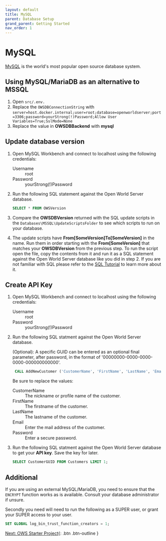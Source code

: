 ```yaml
---
layout: default
title: MySQL
parent: Database Setup
grand_parent: Getting Started
nav_order: 1
---
```


# MySQL

[MySQL](https://www.mysql.com/de/) is the world's most popular open source database system.

## Using MySQL/MariaDB as an alternative to MSSQL
1. Open `src/.env.`
2. Replace the `OWSDBConnectionString` with `server=host.docker.internal;user=root;database=openworldserver;port=3306;password=yourStrong(!)Password;Allow User Variables=True;SslMode=None`
3. Replace the value in **OWSDBBackend** with **mysql**

## Update database version

1. Open MySQL Workbench and connect to localhost using the following credentials:

    <dl>
        <dt>Username</dt>
        <dd>root</dd>
        <dt>Password</dt>
        <dd>yourStrong(!)Password</dd>
    </dl>

2. Run the following SQL statement against the Open World Server database.
   
   ```sql
   SELECT * FROM OWSVersion
   ```

3. Compare the **OWSDBVersion** returned with the SQL update scripts in the `Databases\MSSQL\UpdateScriptsFolder` to see which scripts to run on your database.
   
4. The update scripts have **From[SomeVersion]To[SomeVersion]** in the name. Run them in order starting with the **From[SomeVersion]** that matches your **OWSDBVersion** from the previous step. To run the script open the file, copy the contents from it and run it as a SQL statement against the Open World Server database like you did in step 2. If you are not familiar with SQL please refer to the [SQL Tutorial](https://www.w3schools.com/sql/) to learn more about it.

## Create API Key

1. Open MySQL Workbench and connect to localhost using the following credentials:

    <dl>
        <dt>Username</dt>
        <dd>root</dd>
        <dt>Password</dt>
        <dd>yourStrong(!)Password</dd>
    </dl>

2. Run the following SQL statment against the Open World Server database.

   (Optional): A specific GUID can be entered as an optional final parameter, after password, in the format of '00000000-0000-0000-0000-000000000000'.

   ```sql
    CALL AddNewCustomer ('CustomerName', 'FirstName', 'LastName', 'Email', 'Password');
   ```
   
   Be sure to replace the values:

    <dl>
        <dt>CustomerName</dt>
        <dd>The nickname or profile name of the customer.</dd>
        <dt>FirstName</dt>
        <dd>The firstname of the customer.</dd>
        <dt>LastName</dt>
        <dd>The lastname of the customer.</dd>
        <dt>Email</dt>
        <dd>Enter the mail address of the customer.</dd>
        <dt>Password</dt>
        <dd>Enter a secure password.</dd>
    </dl>
    
3. Run the following SQL statment against the Open World Server database to get your **API key**. Save the key for later.
   
   ```sql
   SELECT CustomerGUID FROM Customers LIMIT 1;
   ```

## Additional
If you are using an external MySQL/MariaDB, you need to ensure that the `ENCRYPT` function works as is available. Consult your database administrator if unsure.

Secondly you need will need to run the following as a SUPER user, or grant your SUPER access to your user.

```sql
SET GLOBAL log_bin_trust_function_creators = 1;
```

[Next: OWS Starter Project](starter-project){: .btn .btn-outline }